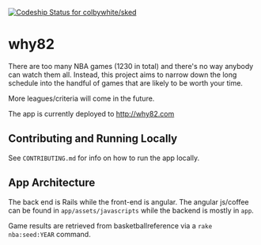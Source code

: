 [ ![Codeship Status for colbywhite/sked](https://codeship.com/projects/b9dbf740-2ff0-0133-67fb-468561e42530/status?branch=master)](https://codeship.com/projects/99538)

# why82

There are too many NBA games (1230 in total) and there's no way anybody can watch them all.
Instead, this project aims to narrow down the long schedule into the handful of games that are likely to be
worth your time.

More leagues/criteria will come in the future. 

The app is currently deployed to http://why82.com

## Contributing and Running Locally

See `CONTRIBUTING.md` for info on how to run the app locally.

## App Architecture

The back end is Rails while the front-end is angular. The angular js/coffee can
be found in `app/assets/javascripts` while the backend is mostly in `app`.
 
Game results are retrieved from basketballreference via a `rake nba:seed:YEAR` command. 
